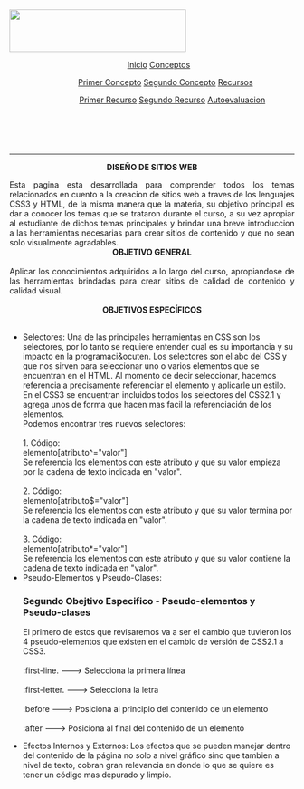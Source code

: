<html lang="en">
<p style="text-align: center;">&nbsp;</p>

<p><img alt="" src="https://www.unad.edu.co/images/footer/logoUNAD-HD.jpg" style="width: 312px; height: 75px;" /></p>

<header>
	<nav class="navigation">
		<ul class="menu"> 
			<li*><a href="#">Inicio</a></li>
			<li*><a href="#">Conceptos</a>
				<ul class="submenu">
					<li*><a href="#">Primer Concepto</a></li>
					<li*><a href="#">Segundo Concepto</a></li>
				</li>
			<li*><a href="#">Recursos</a>
				<ul class="submenu">
					<li*><a href="#">Primer Recurso</a></li>
					<li*><a href="#">Segundo Recurso</a></li>
				</li>
			<li*><a href="#">Autoevaluacion</a></li>
		</ul>
	</nav>
</header>	

<p>&nbsp;</p>

<hr />
<p style="text-align: center;"><strong style="text-align: center;">DISE&Ntilde;O DE SITIOS WEB</strong></p>

<div style="text-align: justify;">Esta pagina esta desarrollada para comprender todos los temas relacionados en cuento a la creacion de sitios web a traves de los lenguajes CSS3 y HTML, de la misma manera que la materia, su objetivo principal es dar a conocer los temas que se trataron durante el curso, a su vez apropiar al estudiante de dichos temas principales y brindar una breve introduccion a las herramientas necesarias para crear sitios de contenido y que no sean solo visualmente agradables.</div>

<div>
<div style="page-break-after: always;"><span style="display: none;">&nbsp;</span></div>
</div>

<div style="text-align: center;"><b>OBJETIVO GENERAL</b></div>

<div style="text-align: center;">&nbsp;</div>

<div style="text-align: justify;">Aplicar los conocimientos adquiridos a lo largo del curso, apropiandose de las herramientas brindadas para crear sitios&nbsp;de calidad de contenido y calidad visual.</div>

<div style="text-align: justify;">
<div style="page-break-after: always;"><span style="display: none;">&nbsp;</span></div>
​</div>

<div style="text-align: center;"><strong>OBJETIVOS ESPEC&Iacute;FICOS</strong></div>

<div style="text-align: center;">&nbsp;</div>

<ul>
	<li>Selectores:&nbsp;Una de las principales herramientas en CSS son los selectores, por lo tanto se requiere entender cual es su importancia y su impacto en la programaci&amp;ocuten. Los selectores son el abc del CSS y que nos sirven para seleccionar uno o varios elementos que se encuentran en el HTML. Al momento de decir seleccionar, hacemos referencia a precisamente referenciar el elemento y aplicarle un estilo. En el CSS3 se encuentran incluidos todos los selectores del CSS2.1 y agrega unos de forma que hacen mas facil la referenciaci&oacute;n de los elementos.<br />
	Podemos encontrar tres nuevos selectores:<br />
	<br />
	1. C&oacute;digo:<br />
	elemento[atributo^=&quot;valor&quot;]<br />
	Se referencia los elementos con este atributo y que su valor empieza por la cadena de texto indicada en &quot;valor&quot;.<br />
	<br />
	2. C&oacute;digo:<br />
	elemento[atributo$=&quot;valor&quot;]<br />
	Se referencia los elementos con este atributo y que su valor termina por la cadena de texto indicada en &quot;valor&quot;.<br />
	<br />
	3. C&oacute;digo:<br />
	elemento[atributo*=&quot;valor&quot;]<br />
	Se referencia los elementos con este atributo y que su valor contiene la cadena de texto indicada en &quot;valor&quot;.</li>
	<li>Pseudo-Elementos y Pseudo-Clases:&nbsp;
	<h3>Segundo Obejtivo Especifico - Pseudo-elementos y Pseudo-clases</h3>
	<p>El primero de estos que revisaremos va a ser el cambio que tuvieron los 4 pseudo-elementos que existen en el cambio de versi&oacute;n de CSS2.1 a CSS3.<br />
	<br />
	:first-line. ---&gt; Selecciona la primera l&iacute;nea<br />
	<br />
	:first-letter. ---&gt; Selecciona la letra<br />
	<br />
	:before ---&gt; Posiciona al principio del contenido de un elemento<br />
	<br />
	:after ---&gt; Posiciona al final del contenido de un elemento&nbsp; &nbsp;</p>
	</li>
	<li>Efectos Internos y Externos:&nbsp;Los efectos que se pueden manejar dentro del contenido de la p&aacute;gina no solo a nivel gr&aacute;fico 
	sino que tambien a nivel de texto, cobran gran relevancia en donde lo que se quiere es tener un c&oacute;digo mas depurado y limpio.&nbsp; &nbsp;</li>
</ul>
